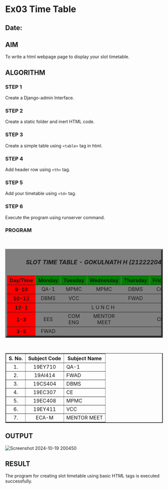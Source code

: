 # Ex03 Time Table
## Date:

## AIM
To write a html webpage page to display your slot timetable.

## ALGORITHM
### STEP 1
Create a Django-admin Interface.

### STEP 2
Create a static folder and inert HTML code.

### STEP 3
Create a simple table using ```<table>``` tag in html.

### STEP 4
Add header row using ```<th>``` tag.

### STEP 5
Add your timetable using ```<td>``` tag.

### STEP 6
Execute the program using runserver command.

### PROGRAM



<html lang="en">
<head>
<title>Slot Timetable</title>
</head>
<body>

<br>
<table align="center" width="750" cellspacing="2" cellpadding="4" border="5" bgcolor="grey">
<caption><i><b><h3>SLOT TIME TABLE - GOKULNATH H (212222040045)</h3><b></i></caption>
<tr align="center">
<th bgcolor="red">Day/Time</th>
<th bgcolor="green">Monday</th>
<th bgcolor="green">Tuesday</th>
<th bgcolor="green">Wednesday</th>
<th bgcolor="green">Thursday</th>
<th bgcolor="green">Friday</th>
<th bgcolor="green">Saturday</th>
</tr>

<tr align="center">
<th bgcolor="red">8-10</th>
<td>QA-1</td>
<td>MPMC</td>
<td>MPMC</td>
<td>DBMS</td>
<td>CC</td>
<td>FWAD</td>
</tr>

<tr align="center">
<th bgcolor="red">10-12</th>
<td>DBMS</td>
<td>VCC</td>
<td></td>
<td>FWAD</td>
<td></td>
<td></td>
</tr>

<tr>
<th bgcolor="red">12-1</th>
<td colspan="5" align="center">L U N C H</td>
</tr>

<tr align="center">
<th bgcolor="red">1-3</th>
<td colspan="1">EES</td>
<td>COM ENG</td>
<td>MENTOR MEET</td>
<td></td>
<td>CE</td>
<td></td>
</tr>

<tr align="center">
<th bgcolor="red">3-5</th>
<td colspan="1">FWAD</td>
<td></td>
<td></td>
<td></td>
<td></td>
<td>MPMC</td>
</tr>

</table>
<br>
<table align="center" width="750" cellspacing="2" cellpadding="4" border="2">
<tr align="center">
<th>S. No.</th>
<th>Subject Code</th>
<th>Subject Name</th>
</tr>

<tr>
<td align="center">1.</td>
<td align="center">19EY710</td>
<td>QA-1</td>
</tr>

<tr>
<td align="center">2.</td>
<td align="center">19AI414</td>
<td>FWAD</td>
</tr>

<tr>
<td align="center">3.</td>
<td align="center">19CS404</td>
<td>DBMS</td>
</tr>

<tr>
<td align="center">4.</td>
<td align="center">19EC307</td>
<td>CE</td>
</tr>

<tr>
<td align="center">5.</td>
<td align="center">19EC408</td>
<td>MPMC</td>
</tr>

<tr>
<td align="center">6.</td>
<td align="center">19EY411</td>
<td>VCC</td>
</tr>

<tr>
<td align="center">7.</td>
<td align="center">ECA-M</td>
<td>MENTOR MEET</td>
</table>
</body>
</html>

## OUTPUT
![Screenshot 2024-10-19 200450](https://github.com/user-attachments/assets/00a7be04-0524-4882-a8e2-16573a8ae95d)


## RESULT
The program for creating slot timetable using basic HTML tags is executed successfully.
